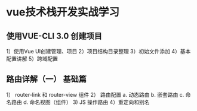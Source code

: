 # vue技术栈开发实战学习

## 使用VUE-CLI 3.0 创建项目

1）使用Vue UI创建管理、项目
2）项目结构目录整理
3）初始文件添加
4）基本配置讲解
5）跨域配置

## 路由详解（一） 基础篇

1） router-link 和 router-view 组件
2） 路由配置
    a. 动态路由
    b. 嵌套路由
    c. 命名路由
    d. 命名视图（组件）
3) JS 操作路由
4）重定向和别名

